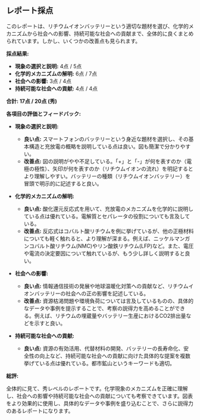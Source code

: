 ## レポート採点

このレポートは、リチウムイオンバッテリーという適切な題材を選び、化学的メカニズムから社会への影響、持続可能な社会への貢献まで、全体的に良くまとめられています。しかし、いくつかの改善点も見られます。

**採点結果:**

* **現象の選択と説明:** 4点 / 5点
* **化学的メカニズムの解明:** 6点 / 7点
* **社会への影響:** 3点 / 4点
* **持続可能な社会への貢献:** 4点 / 4点

**合計: 17点 / 20点 (秀)**

**各項目の評価とフィードバック:**

* **現象の選択と説明:**
    * **良い点:** スマートフォンのバッテリーという身近な題材を選択し、その基本構造と充放電の概略を説明している点は良い。図も簡潔で分かりやすい。
    * **改善点:** 図の説明がやや不足している。「+」と「-」が何を表すのか（電極の極性）、矢印が何を表すのか（リチウムイオンの流れ）を明記するとより理解しやすい。バッテリーの種類（リチウムイオンバッテリー）を冒頭で明示的に記述すると良い。

* **化学的メカニズムの解明:**
    * **良い点:** 酸化還元反応式を用いて、充放電のメカニズムを化学的に説明している点は優れている。電解質とセパレータの役割についても言及している。
    * **改善点:**  反応式はコバルト酸リチウムを例に挙げているが、他の正極材料についても軽く触れると、より理解が深まる。例えば、ニッケルマンガンコバルト酸リチウム(NMC)やリン酸鉄リチウム(LFP)など。また、電圧や電流の決定要因について触れているが、もう少し詳しく説明すると良い。

* **社会への影響:**
    * **良い点:**  情報通信技術の発展や地球温暖化対策への貢献など、リチウムイオンバッテリーの社会への正の影響を記述している。
    * **改善点:** 資源枯渇問題や環境負荷については言及しているものの、具体的なデータや事例を提示することで、考察の説得力を高めることができる。例えば、リチウムの埋蔵量やバッテリー生産におけるCO2排出量などを示すと良い。

* **持続可能な社会への貢献:**
    * **良い点:** 資源の有効活用、代替材料の開発、バッテリーの長寿命化、安全性の向上など、持続可能な社会への貢献に向けた具体的な提案を複数挙げている点は優れている。都市鉱山というキーワードも適切。


**総評:**

全体的に見て、秀レベルのレポートです。化学現象のメカニズムを正確に理解し、社会への影響や持続可能な社会への貢献についても考察できています。図表をより効果的に使用し、具体的なデータや事例を盛り込むことで、さらに説得力のあるレポートになります。
